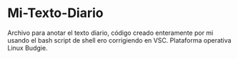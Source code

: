 # Mi-Texto-Diario
Archivo para anotar el texto diario,
código creado enteramente por mi
usando el bash script de shell
ero corrigiendo en VSC.
Plataforma operativa Linux Budgie.
